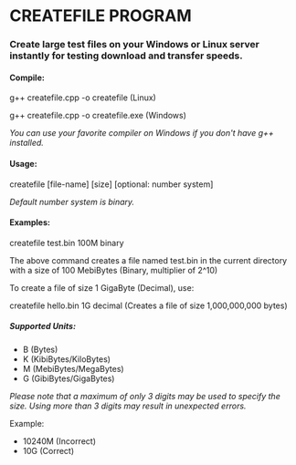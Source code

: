 # CREATEFILE PROGRAM
### Create large test files on your Windows or Linux server instantly for testing download and transfer speeds.

#### Compile:
g++ createfile.cpp -o createfile (Linux)

g++ createfile.cpp -o createfile.exe (Windows)

*You can use your favorite compiler on Windows if you don't have g++ installed.*

#### Usage:

createfile [file-name] [size] [optional: number system]

*Default number system is binary.*

#### Examples:

createfile test.bin 100M binary

The above command creates a file named test.bin in the current directory with a size of 100 MebiBytes (Binary, multiplier of 2^10)

To create a file of size 1 GigaByte (Decimal), use:

createfile hello.bin 1G decimal (Creates a file of size 1,000,000,000 bytes)

##### Supported Units:
* B (Bytes)
* K (KibiBytes/KiloBytes)
* M (MebiBytes/MegaBytes)
* G (GibiBytes/GigaBytes)

*Please note that a maximum of only 3 digits may be used to specify the size. Using more than 3 digits may result in unexpected errors.*

Example:

* 10240M (Incorrect)
* 10G (Correct)